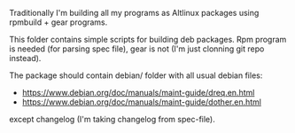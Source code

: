 Traditionally I'm building all my programs as Altlinux packages
using rpmbuild + gear programs.

This folder contains simple scripts for building deb packages.
Rpm program is needed (for parsing spec file), gear is not
(I'm just clonning git repo instead).

The package should contain debian/ folder with all usual debian files:
*  https://www.debian.org/doc/manuals/maint-guide/dreq.en.html
*  https://www.debian.org/doc/manuals/maint-guide/dother.en.html

except changelog (I'm taking changelog from spec-file).
